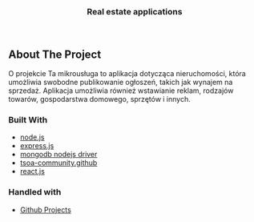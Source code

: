 

<!-- PROJECT LOGO -->
<br />
<p align="center">
  <h3 align="center">Real estate applications</h3
</p>

<br />


<!-- ABOUT THE PROJECT -->
## About The Project
O projekcie
Ta mikrousługa to aplikacja dotycząca nieruchomości, która umożliwia swobodne publikowanie ogłoszeń, takich jak wynajem na sprzedaż.
Aplikacja umożliwia również wstawianie reklam, rodzajów towarów, gospodarstwa domowego, sprzętów i innych.


### Built With

* [node.js](https://nodejs.org/en/)
* [express.js](https://expressjs.com/)
* [mongodb nodejs driver](https://docs.mongodb.com/drivers/node/)
* [tsoa-community.github](https://tsoa-community.github.io/docs/)
* [react.js](https://reactjs.org/)

### Handled with

* [Github Projects](https://github.com/Bartek-Figat/Real_Estate_App/projects)


